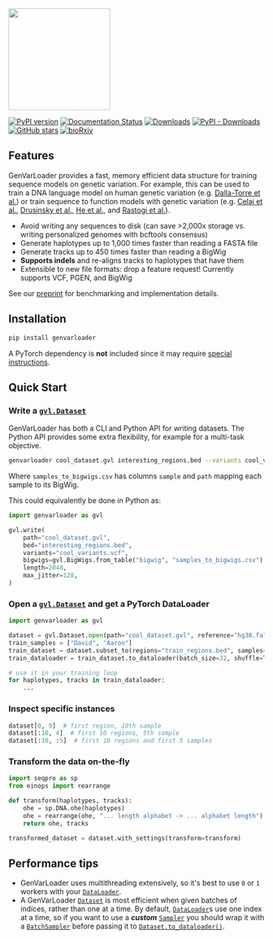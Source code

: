 <img src=docs/source/_static/gvl_logo.svg width="200">

[![PyPI version](https://badge.fury.io/py/genvarloader.svg)](https://pypi.org/project/genvarloader/)
[![Documentation Status](https://readthedocs.org/projects/genvarloader/badge/?version=latest)](https://genvarloader.readthedocs.io)
[![Downloads](https://static.pepy.tech/badge/genvarloader)](https://pepy.tech/project/genvarloader)
[![PyPI - Downloads](https://img.shields.io/pypi/dm/genvarloader)](https://img.shields.io/pypi/dm/genvarloader)
[![GitHub stars](https://badgen.net/github/stars/mcvickerlab/GenVarLoader)](https://GitHub.com/Naereen/mcvickerlab/GenVarLoader)
[![bioRxiv](https://img.shields.io/badge/bioRxiv-2025.01.15.633240-b31b1b.svg)](https://www.biorxiv.org/content/10.1101/2025.01.15.633240)

## Features

GenVarLoader provides a fast, memory efficient data structure for training sequence models on genetic variation. For example, this can be used to train a DNA language model on human genetic variation (e.g. [Dalla-Torre et al.](https://www.biorxiv.org/content/10.1101/2023.01.11.523679)) or train sequence to function models with genetic variation (e.g. [Celaj et al.](https://www.biorxiv.org/content/10.1101/2023.09.20.558508v1), [Drusinsky et al.](https://www.biorxiv.org/content/10.1101/2024.07.27.605449v1), [He et al.](https://www.biorxiv.org/content/10.1101/2024.10.15.618510v1), and [Rastogi et al.](https://www.biorxiv.org/content/10.1101/2024.09.23.614632v1)).

- Avoid writing any sequences to disk (can save >2,000x storage vs. writing personalized genomes with bcftools consensus)
- Generate haplotypes up to 1,000 times faster than reading a FASTA file
- Generate tracks up to 450 times faster than reading a BigWig
- **Supports indels** and re-aligns tracks to haplotypes that have them
- Extensible to new file formats: drop a feature request! Currently supports VCF, PGEN, and BigWig

See our [preprint](https://www.biorxiv.org/content/10.1101/2025.01.15.633240) for benchmarking and implementation details.

## Installation

```bash
pip install genvarloader
```

A PyTorch dependency is **not** included since it may require [special instructions](https://pytorch.org/get-started/locally/).

## Quick Start

### Write a [`gvl.Dataset`](https://genvarloader.readthedocs.io/en/latest/api.html#genvarloader.Dataset)

GenVarLoader has both a CLI and Python API for writing datasets. The Python API provides some extra flexibility, for example for a multi-task objective.

```bash
genvarloader cool_dataset.gvl interesting_regions.bed --variants cool_variants.vcf --bigwig-table samples_to_bigwigs.csv --length 2048 --max-jitter 128
```

Where `samples_to_bigwigs.csv` has columns `sample` and `path` mapping each sample to its BigWig.

This could equivalently be done in Python as:

```python
import genvarloader as gvl

gvl.write(
    path="cool_dataset.gvl",
    bed="interesting_regions.bed",
    variants="cool_variants.vcf",
    bigwigs=gvl.BigWigs.from_table("bigwig", "samples_to_bigwigs.csv"),
    length=2048,
    max_jitter=128,
)
```

### Open a [`gvl.Dataset`](https://genvarloader.readthedocs.io/en/latest/api.html#genvarloader.Dataset) and get a PyTorch DataLoader

```python
import genvarloader as gvl

dataset = gvl.Dataset.open(path="cool_dataset.gvl", reference="hg38.fa")
train_samples = ["David", "Aaron"]
train_dataset = dataset.subset_to(regions="train_regions.bed", samples=train_samples)
train_dataloader = train_dataset.to_dataloader(batch_size=32, shuffle=True, num_workers=1)

# use it in your training loop
for haplotypes, tracks in train_dataloader:
    ...
```

### Inspect specific instances

```python
dataset[0, 9]  # first region, 10th sample
dataset[:10, 4]  # first 10 regions, 5th sample
dataset[:10, :5]  # first 10 regions and first 5 samples
```

### Transform the data on-the-fly

```python
import seqpro as sp
from einops import rearrange

def transform(haplotypes, tracks):
    ohe = sp.DNA.ohe(haplotypes)
    ohe = rearrange(ohe, "... length alphabet -> ... alphabet length")
    return ohe, tracks

transformed_dataset = dataset.with_settings(transform=transform)
```

## Performance tips
- GenVarLoader uses multithreading extensively, so it's best to use `0` or `1` workers with your [`DataLoader`](https://pytorch.org/docs/stable/data.html#torch.utils.data.DataLoader).
- A GenVarLoader [`Dataset`](https://genvarloader.readthedocs.io/en/latest/api.html#genvarloader.Dataset) is most efficient when given batches of indices, rather than one at a time. By default, [`DataLoader`](https://pytorch.org/docs/stable/data.html#torch.utils.data.DataLoader)s use one index at a time, so if you want to use a ***custom*** [`Sampler`](https://pytorch.org/docs/stable/data.html#torch.utils.data.Sampler) you should wrap it with a [`BatchSampler`](https://pytorch.org/docs/stable/data.html#torch.utils.data.BatchSampler) before passing it to [`Dataset.to_dataloader()`](https://genvarloader.readthedocs.io/en/latest/api.html#genvarloader.Dataset.to_dataloader).
